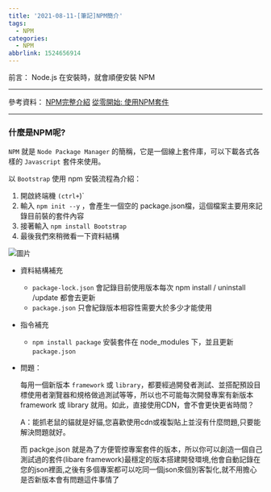 ```yaml
---
title: '2021-08-11-[筆記]NPM簡介'
tags:
  - NPM
categories:
  - NPM
abbrlink: 1524656914
---
```

前言：
Node.js 在安裝時，就會順便安裝 NPM

<!-- more -->
---
參考資料：
[NPM完整介紹](https://ithelp.ithome.com.tw/articles/10191682)
[從零開始: 使用NPM套件](https://medium.com/html-test/%E5%BE%9E%E9%9B%B6%E9%96%8B%E5%A7%8B-%E4%BD%BF%E7%94%A8npm%E5%A5%97%E4%BB%B6-317beefdf182)

---
### 什麼是NPM呢?

`NPM`  就是 `Node Package Manager` 的簡稱，它是一個線上套件庫，可以下載各式各樣的 `Javascript` 套件來使用。

以 `Bootstrap` 使用 npm 安裝流程為介紹：

1. 開啟終端機 `(ctrl+`)`
2. 輸入 `npm init --y`  ，會產生一個空的 package.json檔，這個檔案主要用來記錄目前裝的套件內容
3. 接著輸入 `npm install Bootstrap`
4. 最後我們來稍微看一下資料結構

![圖片](https://i.imgur.com/42H0i71.png)

- 資料結構補充
    - `package-lock.json`  會記錄目前使用版本每次 npm install / uninstall /update 都會去更新
    - `package.json`  只會紀錄版本相容性需要大於多少才能使用

- 指令補充
    - `npm install package`  安裝套件在 node_modules 下，並且更新 `package.json`
- 問題：

    每用一個新版本 `framework` 或 `library`，都要經過開發者測試、並搭配預設目標使用者瀏覽器和規格做過測試等等，所以也不可能每次開發專案有新版本 framework 或 library 就用。如此，直接使用CDN，會不會更快更省時間？

    A：能抓老鼠的貓就是好貓,您喜歡使用cdn或複製貼上並沒有什麼問題,只要能解決問題就好。

    而 packge.json 就是為了方便管控專案套件的版本，所以你可以創造一個自己測試過的套件(libare framework)最穩定的版本搭建開發環境,他會自動記錄在您的json裡面,之後有多個專案都可以吃同一個json來個別客製化,就不用擔心是否新版本會有問題這件事情了